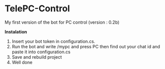 # TelePC-Control
My first version of the bot for PC control (version : 0.2b)

**Instalation**<br/>
1. Insert your bot token in configuration.cs.<br/>
2. Run the bot and write /mypc and press PC then find out your chat id and paste it into configuration.cs<br/>
3. Save and rebuild project<br/>
4. Well done<br/>
